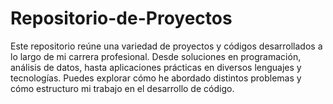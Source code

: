 # Repositorio-de-Proyectos
Este repositorio reúne una variedad de proyectos y códigos desarrollados a lo largo de mi carrera profesional. Desde soluciones en programación, análisis de datos, hasta aplicaciones prácticas en diversos lenguajes y tecnologías. Puedes explorar cómo he abordado distintos problemas y cómo estructuro mi trabajo en el desarrollo de código.

